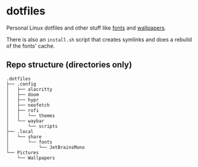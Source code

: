 # dotfiles

Personal Linux dotfiles and other stuff like [fonts](https://github.com/AlessioBanzato/dotfiles/tree/main/.local/share/fonts) and [wallpapers](https://github.com/AlessioBanzato/dotfiles/tree/main/Pictures/Wallpapers).

There is also an `install.sh` script that creates symlinks and does a rebuild of the fonts' cache.

## Repo structure (directories only)

```
.dotfiles
├── .config
│   ├── alacritty
│   ├── doom
│   ├── hypr
│   ├── neofetch
│   ├── rofi
│   │   └── themes
│   └── waybar
│       └── scripts
├── .local
│   └── share
│       └── fonts
│           └── JetBrainsMono
└── Pictures
    └── Wallpapers
```
